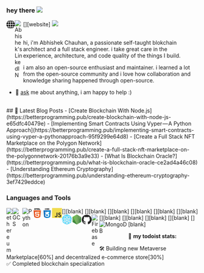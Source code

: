 ### hey there <img src="https://media.giphy.com/media/hvRJCLFzcasrR4ia7z/giphy.gif" width="25px">
[<img align="left" alt="codeSTACKr.com" width="22px" src="https://github.com/ac12644/ac12644/blob/main/icons/world.png?raw=true" />][website]
<a href="https://www.linkedin.com/in/ac12644/">
  <img align="left" alt="Abhishek's LinkedIN" width="22px" src="https://raw.githubusercontent.com/peterthehan/peterthehan/master/assets/linkedin.svg" />
</a>
![](https://visitor-badge.glitch.me/badge?page_id=ac12644)

<br />
hi, i'm Abhishek Chauhan, a passionate self-taught blokchain architect and a full stack engineer. i take great care in the experience, architecture, and code quality of the things I build.

i am also an open-source enthusiast and maintainer. i learned a lot from the open-source community and i love how collaboration and knowledge sharing happened through open-source.


- 💬 [ask](mailto:abhishekchauhan150@gmail.com) me about anything, i am happy to help :)

<br />
## 📝 Latest Blog Posts
- [Create Blockchain With Node.js](https://betterprogramming.pub/create-blockchain-with-node-js-e65dfc40479e)
- [Implementing Smart Contracts Using Vyper — A Python Approach](https://betterprogramming.pub/implementing-smart-contracts-using-vyper-a-pythonapproach-95f9299e64d8)
- [Create a Full Stack NFT Marketplace on the Polygon Network](https://betterprogramming.pub/create-a-full-stack-nft-marketplace-on-the-polygonnetwork-20176b3a9e33)
- [What Is Blockchain Oracle?](https://betterprogramming.pub/what-is-blockchain-oracle-ce2ad4a46c08)
- [Understanding Ethereum Cryptography](https://betterprogramming.pub/understanding-ethereum-cryptography-3ef7429eddce)

### Languages and Tools
[<img align="left" alt="ethereum" width="16px" src="https://ethereum.org/static/a183661dd70e0e5c70689a0ec95ef0ba/6ed5f/eth-diamond-purple.webp" />][blank]
[<img align="left" alt="GCS" width="26px" src="https://www.vectorlogo.zone/logos/google_cloud/google_cloud-icon.svg" />][blank]
[<img align="left" alt="Python" width="26px" src="https://upload.wikimedia.org/wikipedia/commons/thumb/c/c3/Python-logo-notext.svg/240px-Python-logo-notext.svg.png" />][blank]
[<img align="left" alt="HTML5" width="26px" src="https://github.com/ac12644/ac12644/blob/main/icons/html-5.png?raw=true" />][blank]
[<img align="left" alt="CSS3" width="26px" src="https://github.com/ac12644/ac12644/blob/main/icons/css.png?raw=true" />][blank]
[<img align="left" alt="JavaScript" width="26px" src="https://raw.githubusercontent.com/github/explore/80688e429a7d4ef2fca1e82350fe8e3517d3494d/topics/javascript/javascript.png" />][blank]
[<img align="left" alt="React" width="26px" src="https://github.com/ac12644/ac12644/blob/main/icons/react.png?raw=true" />][blank]
[<img align="left" alt="Node.js" width="26px" src="https://raw.githubusercontent.com/github/explore/80688e429a7d4ef2fca1e82350fe8e3517d3494d/topics/nodejs/nodejs.png" />][blank]
[<img align="left" alt="GitHub" width="26px" src="https://github.com/ac12644/ac12644/blob/main/icons/github.png?raw=true" />][blank]
[<img align="left" alt="Firebase" width="20px" src="https://firebase.google.com/downloads/brand-guidelines/PNG/logo-logomark.png" />][blank]
[<img align="left" alt="MongoDB" width="76px" src="https://webassets.mongodb.com/_com_assets/cms/MongoDB_Logo_FullColorBlack_RGB-4td3yuxzjs.png" />][blank]
<br />

🚧 **my todoist stats:**
<!-- TODO-IST:START -->
🛠️  Building new Metaverse Marketplace[60%] and decentralized e-commerce store[30%]                  
✅  Completed blockchain specialization       
<!-- TODO-IST:END -->



